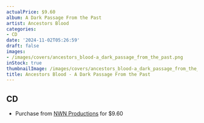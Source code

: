 ```yaml
---
actualPrice: $9.60
album: A Dark Passage From the Past
artist: Ancestors Blood
categories:
- CD
date: '2024-11-02T05:26:59'
draft: false
images:
- /images/covers/ancestors_blood-a_dark_passage_from_the_past.png
inStock: true
thumbnailImage: /images/covers/ancestors_blood-a_dark_passage_from_the_past-thumb.png
title: Ancestors Blood - A Dark Passage From the Past
---
```


## CD
* Purchase from [NWN Productions](http://shop.nwnprod.com/index.php?route=product/product&path=93&product_id=25312&sort=pd.name&order=ASC) for $9.60
